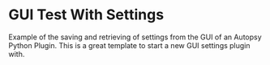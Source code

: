 # GUI Test With Settings
Example of the saving and retrieving of settings from the GUI of an Autopsy Python Plugin.  This is a great template to start a new GUI settings plugin with.
